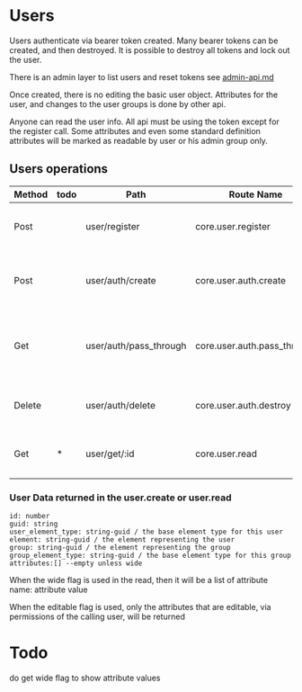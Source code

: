 # Users



Users authenticate via bearer token created. Many bearer tokens can be created, and then destroyed. It is possible to destroy all tokens and lock out the user.


There is an admin layer to list users and reset tokens see [admin-api.md](user-admin-tasks.md)

Once created, there is no editing the basic user object. Attributes for the user, and changes to the user groups is done by other api.

Anyone can read the user info. All api must be using the token except for the register call.
Some attributes and even some standard definition attributes will be marked as readable by user or his admin group only.

## Users operations

| Method | todo | Path                   | Route Name                  | Description                                         | Args                                  | Notes                             |
|--------|------|------------------------|-----------------------------|-----------------------------------------------------|---------------------------------------|-----------------------------------|
| Post   |      | user/register          | core.user.register          | Makes a new user                                    | username (must be unique)             | returns a bearer token            |
| Post   |      | user/auth/create       | core.user.auth.create       | makes a new bearer token for the authenticated user | optional pass through data to store   |                                   |
| Get    |      | user/auth/pass_through | core.user.auth.pass_through | gets associated data in the token                   |                                       | uses the log in token to get data |
| Delete |      | user/auth/delete       | core.user.auth.destroy      | Deletes the token being used in this call           |                                       | cannot delete last token          |
| Get    | *    | user/get/:id           | core.user.read              | Shows the user information                          | optional wide flag to show attributes |                                   |

### User Data returned in the user.create or user.read

    id: number
    guid: string 
    user_element_type: string-guid / the base element type for this user
    element: string-guid / the element representing the user
    group: string-guid / the element representing the group
    group_element_type: string-guid / the base element type for this group
    attributes:[] --empty unless wide

When the wide flag is used in the read, then it will be a list of attribute name: attribute value

When the editable flag is used, only the attributes that are editable, via permissions of the calling user, will be returned

# Todo

do get wide flag to show attribute values 
